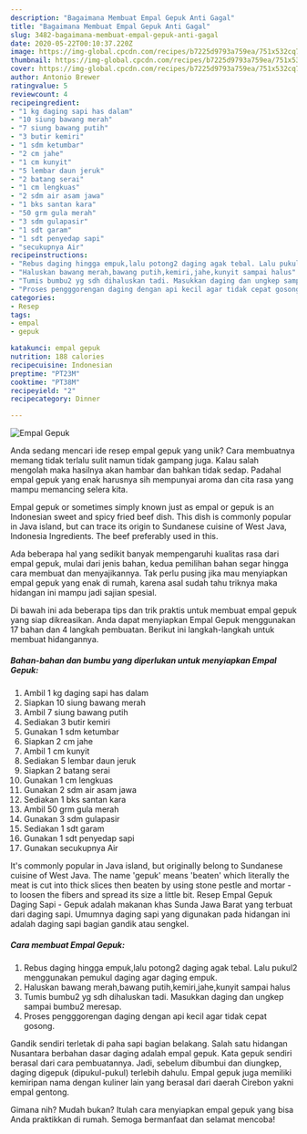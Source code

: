 ```yaml
---
description: "Bagaimana Membuat Empal Gepuk Anti Gagal"
title: "Bagaimana Membuat Empal Gepuk Anti Gagal"
slug: 3482-bagaimana-membuat-empal-gepuk-anti-gagal
date: 2020-05-22T00:10:37.220Z
image: https://img-global.cpcdn.com/recipes/b7225d9793a759ea/751x532cq70/empal-gepuk-foto-resep-utama.jpg
thumbnail: https://img-global.cpcdn.com/recipes/b7225d9793a759ea/751x532cq70/empal-gepuk-foto-resep-utama.jpg
cover: https://img-global.cpcdn.com/recipes/b7225d9793a759ea/751x532cq70/empal-gepuk-foto-resep-utama.jpg
author: Antonio Brewer
ratingvalue: 5
reviewcount: 4
recipeingredient:
- "1 kg daging sapi has dalam"
- "10 siung bawang merah"
- "7 siung bawang putih"
- "3 butir kemiri"
- "1 sdm ketumbar"
- "2 cm jahe"
- "1 cm kunyit"
- "5 lembar daun jeruk"
- "2 batang serai"
- "1 cm lengkuas"
- "2 sdm air asam jawa"
- "1 bks santan kara"
- "50 grm gula merah"
- "3 sdm gulapasir"
- "1 sdt garam"
- "1 sdt penyedap sapi"
- "secukupnya Air"
recipeinstructions:
- "Rebus daging hingga empuk,lalu potong2 daging agak tebal. Lalu pukul2 menggunakan pemukul daging agar daging empuk."
- "Haluskan bawang merah,bawang putih,kemiri,jahe,kunyit sampai halus"
- "Tumis bumbu2 yg sdh dihaluskan tadi. Masukkan daging dan ungkep sampai bumbu2 meresap."
- "Proses pengggorengan daging dengan api kecil agar tidak cepat gosong."
categories:
- Resep
tags:
- empal
- gepuk

katakunci: empal gepuk 
nutrition: 188 calories
recipecuisine: Indonesian
preptime: "PT23M"
cooktime: "PT38M"
recipeyield: "2"
recipecategory: Dinner

---
```



![Empal Gepuk](https://img-global.cpcdn.com/recipes/b7225d9793a759ea/751x532cq70/empal-gepuk-foto-resep-utama.jpg)

Anda sedang mencari ide resep empal gepuk yang unik? Cara membuatnya memang tidak terlalu sulit namun tidak gampang juga. Kalau salah mengolah maka hasilnya akan hambar dan bahkan tidak sedap. Padahal empal gepuk yang enak harusnya sih mempunyai aroma dan cita rasa yang mampu memancing selera kita.

Empal gepuk or sometimes simply known just as empal or gepuk is an Indonesian sweet and spicy fried beef dish. This dish is commonly popular in Java island, but can trace its origin to Sundanese cuisine of West Java, Indonesia Ingredients. The beef preferably used in this.

Ada beberapa hal yang sedikit banyak mempengaruhi kualitas rasa dari empal gepuk, mulai dari jenis bahan, kedua pemilihan bahan segar hingga cara membuat dan menyajikannya. Tak perlu pusing jika mau menyiapkan empal gepuk yang enak di rumah, karena asal sudah tahu triknya maka hidangan ini mampu jadi sajian spesial.


Di bawah ini ada beberapa tips dan trik praktis untuk membuat empal gepuk yang siap dikreasikan. Anda dapat menyiapkan Empal Gepuk menggunakan 17 bahan dan 4 langkah pembuatan. Berikut ini langkah-langkah untuk membuat hidangannya.

<!--inarticleads1-->

##### Bahan-bahan dan bumbu yang diperlukan untuk menyiapkan Empal Gepuk:

1. Ambil 1 kg daging sapi has dalam
1. Siapkan 10 siung bawang merah
1. Ambil 7 siung bawang putih
1. Sediakan 3 butir kemiri
1. Gunakan 1 sdm ketumbar
1. Siapkan 2 cm jahe
1. Ambil 1 cm kunyit
1. Sediakan 5 lembar daun jeruk
1. Siapkan 2 batang serai
1. Gunakan 1 cm lengkuas
1. Gunakan 2 sdm air asam jawa
1. Sediakan 1 bks santan kara
1. Ambil 50 grm gula merah
1. Gunakan 3 sdm gulapasir
1. Sediakan 1 sdt garam
1. Gunakan 1 sdt penyedap sapi
1. Gunakan secukupnya Air


It&#39;s commonly popular in Java island, but originally belong to Sundanese cuisine of West Java. The name &#39;gepuk&#39; means &#39;beaten&#39; which literally the meat is cut into thick slices then beaten by using stone pestle and mortar - to loosen the fibers and spread its size a little bit. Resep Empal Gepuk Daging Sapi - Gepuk adalah makanan khas Sunda Jawa Barat yang terbuat dari daging sapi. Umumnya daging sapi yang digunakan pada hidangan ini adalah daging sapi bagian gandik atau sengkel. 

<!--inarticleads2-->

##### Cara membuat Empal Gepuk:

1. Rebus daging hingga empuk,lalu potong2 daging agak tebal. Lalu pukul2 menggunakan pemukul daging agar daging empuk.
1. Haluskan bawang merah,bawang putih,kemiri,jahe,kunyit sampai halus
1. Tumis bumbu2 yg sdh dihaluskan tadi. Masukkan daging dan ungkep sampai bumbu2 meresap.
1. Proses pengggorengan daging dengan api kecil agar tidak cepat gosong.


Gandik sendiri terletak di paha sapi bagian belakang. Salah satu hidangan Nusantara berbahan dasar daging adalah empal gepuk. Kata gepuk sendiri berasal dari cara pembuatannya. Jadi, sebelum dibumbui dan diungkep, daging digepuk (dipukul-pukul) terlebih dahulu. Empal gepuk juga memiliki kemiripan nama dengan kuliner lain yang berasal dari daerah Cirebon yakni empal gentong. 

Gimana nih? Mudah bukan? Itulah cara menyiapkan empal gepuk yang bisa Anda praktikkan di rumah. Semoga bermanfaat dan selamat mencoba!
